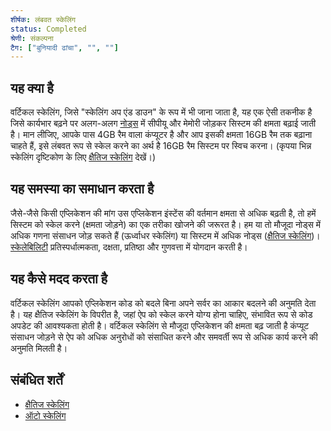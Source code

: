 ```yaml
---
शीर्षक: लंबवत स्केलिंग
status: Completed
श्रेणी: संकल्पना
टैग: ["बुनियादी ढांचा", "", ""]
---
```


## यह क्या है

वर्टिकल स्केलिंग, जिसे "स्केलिंग अप एंड डाउन" के रूप में भी जाना जाता है, यह एक ऐसी तकनीक है जिसे
कार्यभार बढ़ने पर अलग-अलग [नोड्स](/नोड्स/) में सीपीयू और मेमोरी जोड़कर सिस्टम की क्षमता बढ़ाई जाती है।
मान लीजिए, आपके पास 4GB रैम वाला कंप्यूटर है और आप इसकी क्षमता 16GB रैम तक बढ़ाना चाहते हैं,
इसे लंबवत रूप से स्केल करने का अर्थ है 16GB रैम सिस्टम पर स्विच करना।
(कृपया भिन्न स्केलिंग दृष्टिकोण के लिए [क्षैतिज स्केलिंग](/क्षैतिज-स्केलिंग/) देखें।)

## यह समस्या का समाधान करता है

जैसे-जैसे किसी एप्लिकेशन की मांग उस एप्लिकेशन इंस्टेंस की वर्तमान क्षमता से अधिक बढ़ती है, 
तो हमें सिस्टम को स्केल करने (क्षमता जोड़ने) का एक तरीका खोजने की जरूरत है।
हम या तो मौजूदा नोड्स में अधिक गणना संसाधन जोड़ सकते हैं (ऊर्ध्वाधर स्केलिंग)
या सिस्टम में अधिक नोड्स ([क्षैतिज स्केलिंग](/क्षैतिज-स्केलिंग/))।
[स्केलेबिलिटी](/स्केलेबिलिटी/) प्रतिस्पर्धात्मकता, दक्षता, प्रतिष्ठा और गुणवत्ता में योगदान करती है।

## यह कैसे मदद करता है

वर्टिकल स्केलिंग आपको एप्लिकेशन कोड को बदले बिना अपने सर्वर का आकार बदलने की अनुमति देता है।
यह क्षैतिज स्केलिंग के विपरीत है, जहां ऐप को स्केल करने योग्य होना चाहिए, संभावित रूप से कोड अपडेट की आवश्यकता होती है।
वर्टिकल स्केलिंग से मौजूदा एप्लिकेशन की क्षमता बढ़ जाती है
कंप्यूट संसाधन जोड़ने से ऐप को अधिक अनुरोधों को संसाधित करने और समवर्ती रूप से अधिक कार्य करने की अनुमति मिलती है।

## संबंधित शर्तें

* [क्षैतिज स्केलिंग](/क्षैतिज-स्केलिंग/)
* [ऑटो स्केलिंग](/ऑटो-स्केलिंग/)
